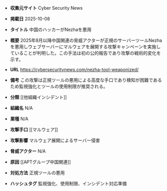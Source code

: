 - **収集元サイト**
Cyber Security News

- **掲載日**
2025-10-08

- **タイトル**
中国のハッカーがNezhaを悪用

- **概要**
2025年8月以降中国関連の脅威アクターが正規のサーバーツールNezhaを悪用しウェブサーバーにマルウェアを展開する攻撃キャンペーンを実施していることが判明した。この手法は初の公的報告であり攻撃の戦術的変化を示す。

- **URL**
https://cybersecuritynews.com/nezha-tool-weaponized/

- **備考**
この攻撃は正規ツールの悪用による高度な手口であり検知が困難であるため監視強化とツールの使用制限が推奨される。

- **分類**
[[他組織インシデント]]

- **組織名**
N/A

- **業種**
N/A

- **攻撃手口**
[[マルウェア]]

- **攻撃影響**
マルウェア展開によるサーバー侵害

- **脅威アクター**
N/A

- **原因**
[[APTグループ中国関連]]

- **対処方法**
正規ツールの悪用

- **ハッシュタグ**
監視強化、使用制限、インシデント対応準備
